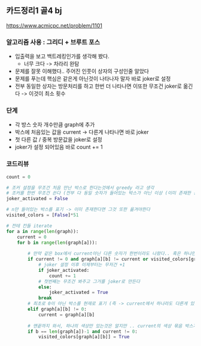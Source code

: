 
## 카드정리1 골4 bj
https://www.acmicpc.net/problem/1101

### 알고리즘 사용 : 그리디 + 브루트 포스
- 입출력을 보고 백트레킹인가를 생각해 봤다.
    - 너무 크다 -> 차라리 완탐
- 문제를 잘못 이해했다.. 주어진 인풋이 상자의 구성인줄 알았다
- 문제를 푸는데 핵심은 같은게 아닌것이 나타나자 말자 바로 joker로 설정
- 전부 동일한 상자는 방문처리를 하고 한번 더 나타나면 이또한 무조건 joker로 옮긴다
-> 이것이 최소 횟수

### 단계
- 각 방스 숫자 개수만큼 graph에 추가
- 박스에 처음있는 값을 current -> 다른게 나타나면 바로 joker
- 첫 다른 값 / 중복 방문값을 joker로 설정
- joker가 설정 되어있음 바로 count += 1

### 코드리뷰
```py
count = 0

# 조커 설정을 무조건 처음 만난 박스로 한다는것에서 greedy 라고 생각
# 조커를 한번 무조건 쓴다 (전부 다 동일 숫자가 들어있는 박스가 아닌 이상 (이미 존재한 동일 숫자 박스면 그것도 그냥 조커로 설정))-> 조커를 사용했는지를 표시
joker_activated = False

# n만 들어있는 박스를 표기 -> 이미 존재한다면 그것 또한 옮겨야한다
visited_colors = [False]*51

# 전테 칸들 iterate
for a in range(len(graph)):
    current = 0
    for b in range(len(graph[a])):
        
        # 만약 같은 box에서 current아닌 다른 숫자가 한번이라도 나왔다.. 혹은 하나만 들어있더라도 그 숫자만 존재하는 box가 이미 있었다!
        if current != 0 and graph[a][b] != current or visited_colors[graph[a][b]] == True:
            # joker 설정 이후 이제부터는 무저건 +1
            if joker_activated:
                count += 1
            # 첫번째는 무조건 봐주고 그거를 joker로 만든다
            else:
                joker_activated = True
            break
        # 최초로 0이 아닌 박스를 현재로 표기 (즉 -> current에서 하나라도 다른게 있는 순간 -> joker box)
        elif graph[a][b] != 0:
            current = graph[a][b]
            
        # 맨끝까지 와서, 하나의 색상만 있는것은 알지만 .. current의 색상 묶음 박스가 이미 존재 했을때
        if b == len(graph[a])-1 and current != 0:
            visited_colors[graph[a][b]] = True
               
```